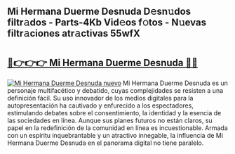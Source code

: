 ## Mi Hermana Duerme Desnuda D𝚎sn𝚞dos filtr𝚊dos - Parts-4Kb Vid𝚎os f𝚘tos - N𝚞evas filtr𝚊ciones atr𝚊ctivas 55wfX

# <h2><a href="http://mb6sva.tromn.icu/?c=Mi+Hermana+Duerme+Desnuda">🔗👉👉👉 Mi Hermana Duerme Desnuda 🔗🔗</a></h2>

[![Mi Hermana Duerme Desnuda nuevo](https://i.imgur.com/pEAQMta.gif)](http://mb6sva.tromn.icu/?c=Mi+Hermana+Duerme+Desnuda)
Mi Hermana Duerme Desnuda es un personaje multifacético y debatido, cuyas complejidades se resisten a una definición fácil.  Su uso innovador de los medios digitales para la autopresentación ha cautivado y enfurecido a los espectadores, estimulando debates sobre el consentimiento, la identidad y la esencia de las sociedades en línea. Aunque sus planes futuros no están claros, su papel en la redefinición de la comunidad en línea es incuestionable. Armada con un espíritu inquebrantable y un atractivo innegable, la influencia de Mi Hermana Duerme Desnuda en el panorama digital no tiene paralelo.
